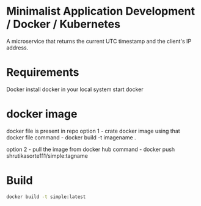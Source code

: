 # Minimalist Application Development / Docker / Kubernetes

A  microservice that returns the current UTC timestamp and the client's IP address.

# Requirements
Docker
install docker in your local system
start docker 

# docker image
docker file is present in repo 
option 1 - crate docker image using that docker file
command - docker build -t imagename .

option 2 - pull the image from docker hub
command - docker push shrutikasorte111/simple:tagname


# Build

```bash
docker build -t simple:latest



